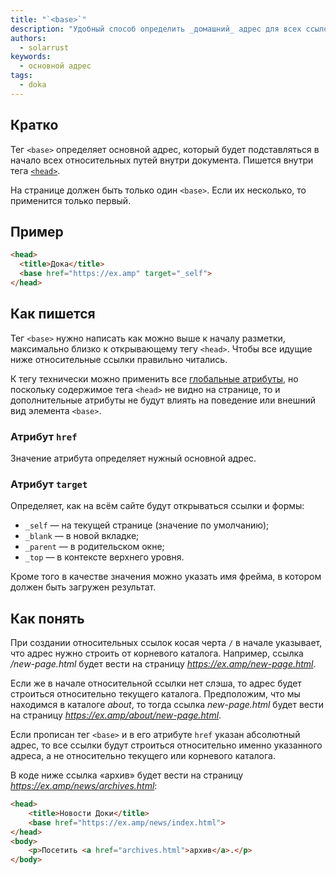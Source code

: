 ```yaml
---
title: "`<base>`"
description: "Удобный способ определить _домашний_ адрес для всех ссылок на сайте."
authors:
  - solarrust
keywords:
  - основной адрес
tags:
  - doka
---
```


## Кратко

Тег `<base>` определяет основной адрес, который будет подставляться в начало всех относительных путей внутри документа. Пишется внутри тега [`<head>`](/html/head/).

На странице должен быть только один `<base>`. Если их несколько, то применится только первый.

## Пример

```html
<head>
  <title>Дока</title>
  <base href="https://ex.amp" target="_self">
</head>
```

## Как пишется

Тег `<base>` нужно написать как можно выше к началу разметки, максимально близко к открывающему тегу `<head>`. Чтобы все идущие ниже относительные ссылки правильно читались.

К тегу технически можно применить все [глобальные атрибуты](/html/global-attrs), но поскольку содержимое тега `<head>` не видно на странице, то и дополнительные атрибуты не будут влиять на поведение или внешний вид элемента `<base>`.

### Атрибут `href`

Значение атрибута определяет нужный основной адрес.

### Атрибут `target`

Определяет, как на всём сайте будут открываться ссылки и формы:

- `_self` — на текущей странице (значение по умолчанию);
- `_blank` — в новой вкладке;
- `_parent` — в родительском окне;
- `_top` — в контексте верхнего уровня.

Кроме того в качестве значения можно указать имя фрейма, в котором должен быть загружен результат.

## Как понять

При создании относительных ссылок косая черта `/` в начале указывает, что адрес нужно строить от корневого каталога. Например, ссылка _/new-page.html_ будет вести на страницу _https://ex.amp/new-page.html_.

Если же в начале относительной ссылки нет слэша, то адрес будет строиться относительно текущего каталога. Предположим, что мы находимся в каталоге _about_, то тогда ссылка _new-page.html_ будет вести на страницу _https://ex.amp/about/new-page.html_.

Если прописан тег `<base>` и в его атрибуте `href` указан абсолютный адрес, то все ссылки будут строиться относительно именно указанного адреса, а не относительно текущего или корневого каталога.

В коде ниже ссылка «архив» будет вести на страницу _https://ex.amp/news/archives.html_:

```html
<head>
    <title>Новости Доки</title>
    <base href="https://ex.amp/news/index.html">
</head>
<body>
    <p>Посетить <a href="archives.html">архив</a>.</p>
</body>
```
